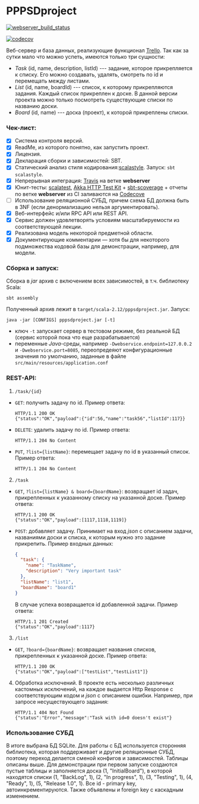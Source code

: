 # PPPSDproject
[![webserver_build_status](https://travis-ci.org/vagroz/PPPSDproject.svg?branch=result)](https://travis-ci.org/vagroz/PPPSDproject)

[![codecov](https://codecov.io/gh/vagroz/PPPSDproject/branch/result/graph/badge.svg)](https://codecov.io/gh/vagroz/PPPSDproject)



Веб-сервер и база данных, реализующие функционал [Trello](http://trello.com). Так как за сутки мало что можно успеть, имеются только три сущности:
* *Task* (id, name, description, listId) --- задание, которое прикрепляется к списку. Его можно создавать, удалять, смотреть по id и перемещать между листами.
* *List* (id, name, boardId) --- список, к которому прикрепляются задания. Каждый список прикреплен к доске. В данной  версии проекта можно только посмотреть существующие списки по названию доски.
* *Board* (id, name) --- доска (проект), к которой прикреплены списки.

### Чек-лист:
* [x] Система контроля версий.
* [x] ReadMe, из которого понятно, как запустить проект.
* [x] Лицензия.
* [x] Декларация сборки и зависимостей: SBT.
* [x] Статический анализ стиля кодирования:[scalastyle](http://www.scalastyle.org/sbt.html). Запуск: `sbt scalastyle`.
* [x] Непрерывная интеграция: [Travis](https://travis-ci.org/vagroz/PPPSDproject) на ветке **webserver**
* [x] Юнит-тесты: [scalatest](http://www.scalatest.org/), [Akka HTTP Test Kit](https://doc.akka.io/docs/akka-http/10.0.11/scala/http/routing-dsl/testkit.html) + [sbt-scoverage](https://github.com/scoverage/sbt-scoverage) + отчеты 
по ветке **webserver** из CI заливаются на [Codecove](https://codecov.io/gh/vagroz/PPPSDproject/branch/webservice)
* [ ] Использование реляционной СУБД, причем схема БД должна быть в 3NF (если денормализацию нельзя аргументировать).
* [x] Веб-интерфейс и/или RPC API или REST API.
* [x] Сервис должен удовлетворять условиям масштабируемости из соответствующей лекции.
* [x] Реализована модель некоторой предметной области.
* [x] Документирующие комментарии — хотя бы для некоторого подмножества кодовой базы для демонстрации, например, для модели.

### Сборка и запуск:
Сборка в *jar* архив с включением всех зависимостей, в т.ч. библиотеку Scala:
```sbtshell
sbt assembly
```
Полученный архив лежит в `target/scala-2.12/pppsdproject.jar`. Запуск:
```
java -jar [CONFIGS] pppsdproject.jar [-t]
```
* ключ `-t` запускает сервер в тестовом режиме, без реальной БД (сервис которой пока что еще разрабатывается)
* переменные *Java*-среды, например `-Dwebservice.endpoint=127.0.0.2` и `-Dwebservice.port=8085`, переопредеяют конфигурационные значения по умолчанию, заданные в файле `src/main/resources/application.conf`

### REST-API:
1. `/task/{id}`
* `GET`: получить задачу по id. Пример ответа:
    ```
    HTTP/1.1 200 OK
    {"status":"OK","payload":{"id":56,"name":"task56","listId":117}}
    ```
* `DELETE`: удалить задачу по id. Пример ответа:
    ```
    HTTP/1.1 204 No Content
    ```

* `PUT`, `?list={listName}`: перемещает задачу по id в указанный список.
Пример ответа:
    ```
    HTTP/1.1 204 No Content
    ```

2. `/task`
* `GET`, `?list={listName} & board={boardName}`: возвращает id задач, прикрепленных к указанному списку на указанной доске. Пример ответа:
    ```
    HTTP/1.1 200 OK
    {"status":"OK","payload":[1117,1118,1119]}
    ```
* `POST`: добавляет задачу. Принимает на вход *json* с описанием задачи, названиями доски и списка, к которым нужно это задание прикрепить. Пример входных данных:
    ```json
    {
      "task": {
        "name": "TaskName",
        "description": "Very important task"
      },
      "listName": "list1",
      "boardName": "board1"
    }
    ```
    В случае успеха возвращается id добавленной задачи. Пример ответа:
    ```
    HTTP/1.1 201 Created
    {"status":"OK","payload":1117}
    ```
3. `/list`
* `GET`, `?board={boardName}`: возвращает названия списков, прикрепленных к указанной доске. Пример ответа:
    ```
    HTTP/1.1 200 OK
    {"status":"OK","payload":["testList","testList1"]}
    ```
4. Обработка исключений. В проекте есть несколько различных кастомных исключений, на каждое выдается Http Response с соответствующим кодом и *json* с описанием ошибки. Например, при запросе несуществующего задания:
    ```
    HTTP/1.1 404 Not Found
    {"status":"Error","message":"Task with id=0 doesn't exist"}
    ```

### Использование СУБД
В итоге выбрана БД SQLite. Для работы с БД используется сторонняя библиотека, которая поддерживает и другие реляционные СУБД, поэтому переход делается сменой конфигов и зависимостей.
Таблицы описаны выше. Для демонстрации при первом запуске создаются пустые таблицы и заполняется доска (1, "InitialBoard"), в которой находятся списки (1, "BackLog", 1), (2, "In progress", 1), (3, "Testing", 1), (4, "Ready", 1), (5, "Release 1.0", 1).
Все id - primary key, автоинкрементируются. Также объявлены и foreign key с каскадным изменением.
